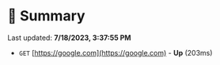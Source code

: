 # 📖 Summary
Last updated: **7/18/2023, 3:37:55 PM**

- `GET` [https://google.com](https://google.com) - **Up** (203ms)
